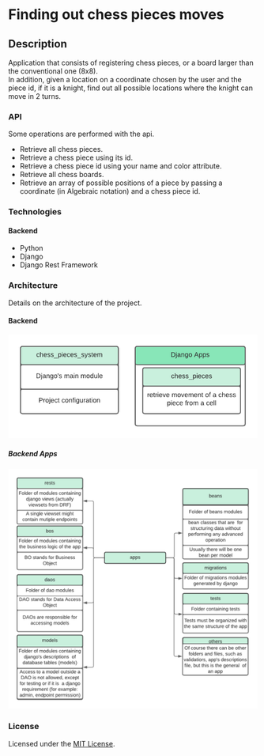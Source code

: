 
# Finding out chess pieces moves

## **Description**

Application that consists of registering chess pieces, or a board larger than the conventional one (8x8).  
In addition, given a location on a coordinate chosen by the user and the piece id,
if it is a knight, find out all possible locations where the knight can move in 2 turns.

### API

Some operations are performed with the api.

- Retrieve all chess pieces.
- Retrieve a chess piece using its id.
- Retrieve a chess piece id using your name and color attribute.
- Retrieve all chess boards.
- Retrieve an array of possible positions of a piece by passing a coordinate (in Algebraic notation) and a chess piece id.

### Technologies

#### Backend
- Python
- Django
- Django Rest Framework

### Architecture

Details on the architecture of the project. 

#### Backend

![Backend-Architecture](./assets/images/backend_architecture.png)

##### Backend Apps

![Backend-Apps-Architecture](./assets/images/backend_app_architecture.png)

### License

Licensed under the [MIT License](https://github.com/arthurlba1/finding-out-chess-pieces-moves/blob/master/LICENSE).

